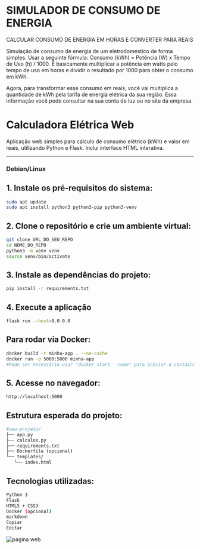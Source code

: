 # SIMULADOR DE CONSUMO DE ENERGIA 

CALCULAR CONSUMO DE ENERGIA EM HORAS E CONVERTER PARA REAIS


Simulação de consumo de energia de um eletrodoméstico de forma simples. Usar a seguinte fórmula: Consumo (kWh) = Potência (W) x Tempo de Uso (h) / 1000. É basicamente multiplicar a potência em watts pelo tempo de uso em horas e dividir o resultado por 1000 para obter o consumo em kWh.


Agora, para transformar esse consumo em reais, você vai multiplica a quantidade de kWh pela tarifa de energia elétrica da sua região. Essa informação você pode consultar na sua conta de luz ou no site da empresa.


# Calculadora Elétrica Web

Aplicação web simples para cálculo de consumo elétrico (kWh) e valor em reais, utilizando Python e Flask. Inclui interface HTML interativa.

---

### Debian/Linux

## 1. Instale os pré-requisitos do sistema:

```bash
sudo apt update
sudo apt install python3 python3-pip python3-venv
```
## 2. Clone o repositório e crie um ambiente virtual:
```bash
git clone URL_DO_SEU_REPO
cd NOME_DO_REPO
python3 -m venv venv
source venv/bin/activate
```
## 3. Instale as dependências do projeto:
```bash
pip install -r requirements.txt
```
## 4. Execute a aplicação
```bash
flask run --host=0.0.0.0
```
## Para rodar via Docker:
```bash
docker build -t minha-app . --no-cache
docker run -p 5000:5000 minha-app
#Pode ser necessário usar "docker start --nome" para iniciar o container.
```
## 5. Acesse no navegador:
```bash
http://localhost:5000
```
## Estrutura esperada do projeto:
```bash
#seu-projeto/
├── app.py
├── calculos.py
├── requirements.txt
├── Dockerfile (opcional)
└── templates/
   └── index.html
```
## Tecnologias utilizadas:
```bash
Python 3
Flask
HTML5 + CSS3
Docker (opcional)
markdown
Copiar
Editar
```

![pagina web](https://github.com/user-attachments/assets/49be71d0-aabf-4a98-8551-23847ae31ea1)

